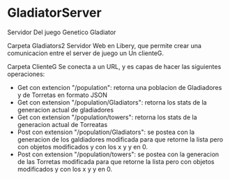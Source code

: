 # GladiatorServer
Servidor Del juego Genetico Gladiator

Carpeta Gladiators2
Servidor Web en Libery, que permite crear una comunicacion entre el server de juego un Un clienteG.

Carpeta ClienteG
Se conecta a un URL, y es capas de hacer las siguientes operaciones:

* Get con extencion "/population": retorna una poblacion de Gladiadores y de Torretas en formato JSON
* Get con extension "/population/Gladiators": retorna los stats de la generacion actual de gladiadores
* Get con extension "/population/towers": retorna los stats de la generacion actual de Torreatas
* Post con extension "/population/Gladiators": se postea con la generacion de los galdiadores modificada 
para que retorne la lista pero con objetos modificados y con los x y y en 0.
* Post con extension "/population/towers": se postea con la generacion de las Torretas modificada 
para que retorne la lista pero con objetos modificados y con los x y y en 0.
